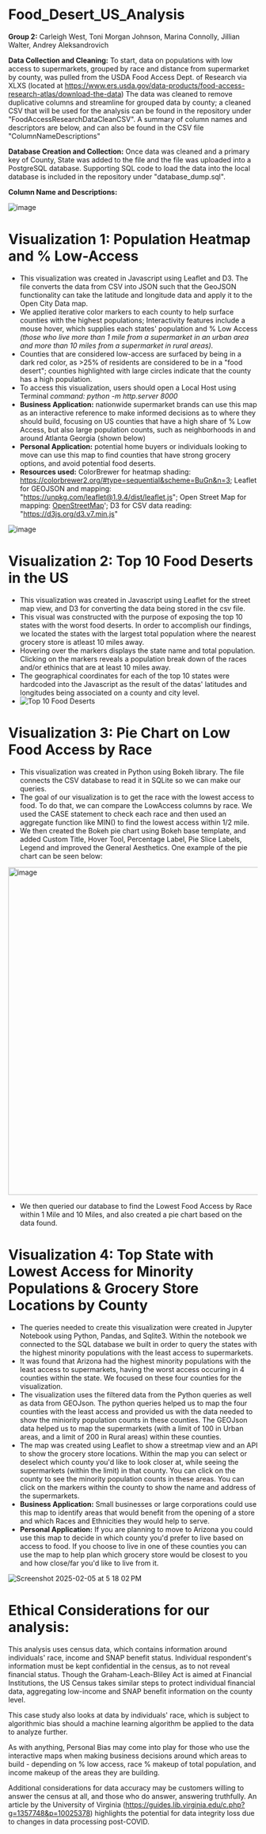 # Food_Desert_US_Analysis
**Group 2:** Carleigh West, Toni Morgan Johnson, Marina Connolly, Jillian Walter, Andrey Aleksandrovich

**Data Collection and Cleaning:**
To start, data on populations with low access to supermarkets, grouped by race and distance from supermarket by county, was pulled from the USDA Food Access Dept. of Research via XLXS (located at https://www.ers.usda.gov/data-products/food-access-research-atlas/download-the-data)
The data was cleaned to remove duplicative columns and streamline for grouped data by county; a cleaned CSV that will be used for the analysis can be found in the repository under "FoodAccessResearchDataCleanCSV". A summary of column names and descriptors are below, and can also be found in the CSV file "ColumnNameDescriptions"

**Database Creation and Collection:**
Once data was cleaned and a primary key of County, State was added to the file and the file was uploaded into a PostgreSQL database. Supporting SQL code to load the data into the local database is included in the repository under "database_dump.sql".

**Column Name and Descriptions:**

![image](https://github.com/user-attachments/assets/738788d8-2ebd-4296-ba02-8b6449bb3e68)



# Visualization 1: Population Heatmap and % Low-Access
  - This visualization was created in Javascript using Leaflet and D3. The file converts the data from CSV into JSON such that the GeoJSON functionality can take the latitude and longitude data and apply it to the Open City Data map. 
  - We applied iterative color markers to each county to help surface counties with the highest populations; Interactivity features include a mouse hover, which supplies each states' population and % Low Access _(those who live more than 1 mile from a supermarket in an urban area and more than 10 miles from a supermarket in rural areas)._
  - Counties that are considered low-access are surfaced by being in a dark red color, as >25% of residents are considered to be in a "food desert"; counties highlighted with large circles indicate that the county has a high population.
  - To access this visualization, users should open a Local Host using Terminal _command: python -m http.server 8000_
  - **Business Application:** nationwide supermarket brands can use this map as an interactive reference to make informed decisions as to where they should build, focusing on US counties that have a high share of % Low Access, but also large population counts, such as neighborhoods in and around Atlanta Georgia (shown below)
  - **Personal Application:** potential home buyers or individuals looking to move can use this map to find counties that have strong grocery options, and avoid potential food deserts.
  - **Resources used:** ColorBrewer for heatmap shading: https://colorbrewer2.org/#type=sequential&scheme=BuGn&n=3; Leaflet for GEOJSON and mapping: "https://unpkg.com/leaflet@1.9.4/dist/leaflet.js"; Open Street Map for mapping: <a href="http://www.openstreetmap.org/copyright">OpenStreetMap</a>'; D3 for CSV data reading: "https://d3js.org/d3.v7.min.js"

![image](https://github.com/user-attachments/assets/a6e36fce-eb01-4b4d-bce5-bc45d8007769)

# Visualization 2: Top 10 Food Deserts in the US
- This visualization was created in Javascript using Leaflet for the street map view, and D3 for converting the data being stored in the csv file.
- This visual was constructed with the purpose of exposing the top 10 states with the worst food deserts. In order to accomplish our findings, we located the states with the largest total population where the nearest grocery store is  atleast 10 miles away.
- Hovering over the markers displays the state name and total population. Clicking on the markers reveals a population break down of the races and/or ethinics that are at least 10 miles away.
- The geographical coordinates for each of the top 10 states were hardcoded into the Javascript as the result of the datas' latitudes and longitudes being associated on a county and city level.
- ![Top 10 Food Deserts](https://github.com/user-attachments/assets/cc7fd599-8768-4f6b-ab6f-175cd5e38314)


# Visualization 3: Pie Chart on Low Food Access by Race
  - This visualization was created in Python using Bokeh library. The file connects the CSV database to read it in SQLite so we can make our queries.
  -  The goal of our visualization is to get the race with the lowest access to food. To do that, we can compare the LowAccess columns by race. We used the CASE statement to check each race and then used an aggregate function like MIN() to find the lowest access within 1/2 mile.
  -  We then created the Bokeh pie chart using Bokeh base template, and added Custom Title, Hover Tool, Percentage Label, Pie Slice Labels, Legend and improved the General Aesthetics.
  One example of the pie chart can be seen below:

<img width="662" alt="image" src="https://github.com/user-attachments/assets/ae59bc3a-bd90-4f10-a107-c1d36686bc20" />

- We then queried our database to find the Lowest Food Access by Race within 1 Mile and 10 Miles, and also created a pie chart based on the data found.

# Visualization 4: Top State with Lowest Access for Minority Populations & Grocery Store Locations by County
- The queries needed to create this visualization were created in Jupyter Notebook using Python, Pandas, and Sqlite3. Within the notebook we connected to the SQL database we built in order to query the states with the highest minority populations with the least access to supermarkets.
- It was found that Arizona had the highest minority populations with the least access to supermarkets, having the worst access occuring in 4 counties within the state. We focused on these four counties for the visualization.
- The visualization uses the filtered data from the Python queries as well as data from GEOJson. The python queries helped us to map the four counties with the least access and provided us with the data needed to show the miniority population counts in these counties. The GEOJson data helped us to map the supermarkets (with a limit of 100 in Urban areas, and a limit of 200 in Rural areas) within these counties.
- The map was created using Leaflet to show a streetmap view and an API to show the grocery store locations. Within the map you can select or deselect which county you'd like to look closer at, while seeing the supermarkets (within the limit) in that county. You can click on the county to see the minority population counts in these areas. You can click on the markers within the county to show the name and address of the supermarkets.
- **Business Application:** Small businesses or large corporations could use this map to identify areas that would benefit from the opening of a store and which Races and Ethnicities they would help to serve.
- **Personal Application:** If you are planning to move to Arizona you could use this map to decide in which county you'd prefer to live based on access to food. If you choose to live in one of these counties you can use the map to help plan which grocery store would be closest to you and how close/far you'd like to live from it.

![Screenshot 2025-02-05 at 5 18 02 PM](https://github.com/user-attachments/assets/9c6889f8-7c70-4f2c-a3f6-dc28ee692266)



# Ethical Considerations for our analysis:

This analysis uses census data, which contains information around individuals' race, income and SNAP benefit status. Individual respondent's information must be kept confidential in the census, as to not reveal financial status. Though the Graham-Leach-Bliley Act is aimed at Financial Institutions, the US Census takes similar steps to protect individual financial data, aggregating low-income and SNAP benefit information on the county level.

This case study also looks at data by individuals' race, which is subject to algorithmic bias should a machine learning algorithm be applied to the data to analyze further.

As with anything, Personal Bias may come into play for those who use the interactive maps when making business decisions around which areas to build - depending on % low access, race % makeup of total population, and income makeup of the areas they are building.

Additional considerations for data accuracy may be customers willing to answer the census at all, and those who do answer, answering truthfully. An article by the University of Virginia (https://guides.lib.virginia.edu/c.php?g=1357748&p=10025378) highlights the potential for data integrity loss due to changes in data processing post-COVID.

